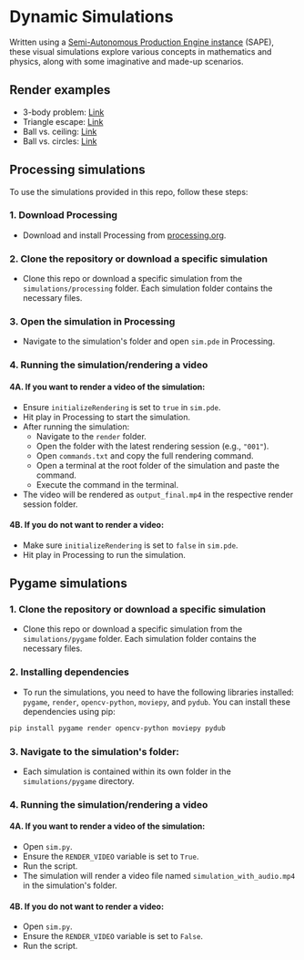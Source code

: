 # Dynamic Simulations

Written using a [Semi-Autonomous Production Engine instance](https://github.com/OpZest/Papers/blob/main/White_papers/Precision_Shaking_and_DORPO.md) (SAPE), these visual simulations explore various concepts in mathematics and physics, along with some imaginative and made-up scenarios.

## Render examples

- 3-body problem: [Link](https://www.youtube.com/shorts/3IXeo3I_Kko)
- Triangle escape: [Link](https://www.youtube.com/shorts/707H8ApfNKo)
- Ball vs. ceiling: [Link](https://www.youtube.com/shorts/LFGSVLan5UA)
- Ball vs. circles: [Link](https://www.youtube.com/shorts/iah_uF5cw8U)

## Processing simulations

To use the simulations provided in this repo, follow these steps:

### 1. Download Processing

- Download and install Processing from [processing.org](https://processing.org/download/).

### 2. Clone the repository or download a specific simulation

- Clone this repo or download a specific simulation from the `simulations/processing` folder. Each simulation folder contains the necessary files.

### 3. Open the simulation in Processing

- Navigate to the simulation's folder and open `sim.pde` in Processing.

### 4. Running the simulation/rendering a video

#### 4A. If you want to render a video of the simulation:

- Ensure `initializeRendering` is set to `true` in `sim.pde`.
- Hit play in Processing to start the simulation.
- After running the simulation:
  - Navigate to the `render` folder.
  - Open the folder with the latest rendering session (e.g., `"001"`).
  - Open `commands.txt` and copy the full rendering command.
  - Open a terminal at the root folder of the simulation and paste the command.
  - Execute the command in the terminal.
- The video will be rendered as `output_final.mp4` in the respective render session folder.

#### 4B. If you do not want to render a video:

- Make sure `initializeRendering` is set to `false` in `sim.pde`.
- Hit play in Processing to run the simulation.

## Pygame simulations

### 1. Clone the repository or download a specific simulation

- Clone this repo or download a specific simulation from the `simulations/pygame` folder. Each simulation folder contains the necessary files.

### 2. Installing dependencies

- To run the simulations, you need to have the following libraries installed: `pygame`, `render`, `opencv-python`, `moviepy`, and `pydub`. You can install these dependencies using pip:

```bash
pip install pygame render opencv-python moviepy pydub
```


### 3. Navigate to the simulation's folder:
- Each simulation is contained within its own folder in the `simulations/pygame` directory.

### 4. Running the simulation/rendering a video

#### 4A. If you want to render a video of the simulation:

- Open `sim.py`.
- Ensure the `RENDER_VIDEO` variable is set to `True`.
- Run the script.
- The simulation will render a video file named `simulation_with_audio.mp4` in the simulation's folder.

#### 4B. If you do not want to render a video:

- Open `sim.py`.
- Ensure the `RENDER_VIDEO` variable is set to `False`.
- Run the script.
